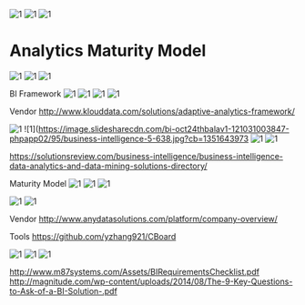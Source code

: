 
![1](http://cdn2.hubspot.net/hubfs/136847/Big_Data_Analytics_framework.jpg)
![1](https://image.slidesharecdn.com/predictiveassetoptimizationv1-140526223908-phpapp01/95/predictive-asset-optimization-advanced-analytics-22-638.jpg)
![1](http://itshowcasecontent.blob.core.windows.net/articleassets/5641-figure1.png)

# Analytics Maturity Model
![1](https://www.ibm.com/developerworks/community/blogs/jfp/resource/BLOGS_UPLOADED_IMAGES/analytics_maturity1.png)
![1](https://www.ibm.com/developerworks/community/blogs/jfp/resource/BLOGS_UPLOADED_IMAGES/analyticsjourney.png)
![1](https://www.logianalytics.com/wp-content/uploads/2017/05/Asset-2@2x.png)

BI Framework
![1](https://www.siliconindia.com/news/newsimages/special/cg38fF21.jpeg)
![1](https://s-media-cache-ak0.pinimg.com/originals/72/06/64/720664d312be74d3e855b2045d235832.jpg)
![1](http://www.klouddata.com/wp-content/uploads/2017/02/smart-analytics-framework.jpg)
![1](http://www.technovature.com/images/techno/big_data_platform.png)

Vendor
http://www.klouddata.com/solutions/adaptive-analytics-framework/

	
![1](https://image.slidesharecdn.com/performancemanagementframework-110121041153-phpapp02/95/gartner-the-bi-analytics-and-performance-management-framework-1-728.jpg?cb=1295583321)
![1](https://image.slidesharecdn.com/bi-oct24thbalav1-121031003847-phpapp02/95/business-intelligence-5-638.jpg?cb=1351643973
![1](https://www.logianalytics.com/wp-content/uploads/2017/05/direct-data-1.png)
![1](http://blog.pilgrimquality.com/wp-content/uploads/2015/11/2015-11-23_0625.png)

https://solutionsreview.com/business-intelligence/business-intelligence-data-analytics-and-data-mining-solutions-directory/

Maturity Model
![1](http://www.bersin.com/uploadedImages/Starter_Apps/Wiki/Lexicon/TAn%20Maturity%20Model.jpg)
![1](http://www.bersin.com/uploadedImages/Starter_Apps/Wiki/Lexicon/Talent%20Analytics%20Framework.jpg)
![1](https://image.slidesharecdn.com/hpdiscover2014-140620024015-phpapp01/95/predictive-analytics-extending-asset-management-framework-for-multiindustry-applications-leveraging-hps-big-data-haven-platform-11-638.jpg?cb=1403837416)


![1](http://www.anydatasolutions.com/wp-content/uploads/2014/11/ADS-Technology-Stack.png)
![1](https://media.licdn.com/mpr/mpr/AAEAAQAAAAAAAAn0AAAAJDYyNDI4MmNkLWZkNmQtNGRlOC05MzY1LWNmNjU2NjJiNThiMA.jpg)

Vendor
http://www.anydatasolutions.com/platform/company-overview/

Tools
https://github.com/yzhang921/CBoard


![1](https://camo.githubusercontent.com/8bc6390daa5ea69623a21c33e9b59283313d853f/68747470733a2f2f797a68616e673932312e676974626f6f6b732e696f2f63626f6172642d6769742d626f6f6b2f6173736574732f617263682e706e67)
![1](https://camo.githubusercontent.com/c7dc1428245f1cbffc339da240eb9e0657440316/68747470733a2f2f797a68616e673932312e676974626f6f6b732e696f2f63626f6172642d6769742d626f6f6b2f636f6e74656e742f6173736574732f63626f6172645f736e617073686f742e706e67)
![1](http://www.havlena.net/wp-content/uploads/BI-Cognos-Architecture.png)


http://www.m87systems.com/Assets/BIRequirementsChecklist.pdf
http://magnitude.com/wp-content/uploads/2014/08/The-9-Key-Questions-to-Ask-of-a-BI-Solution-.pdf
